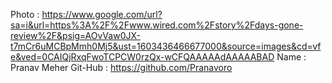 Photo : https://www.google.com/url?sa=i&url=https%3A%2F%2Fwww.wired.com%2Fstory%2Fdays-gone-review%2F&psig=AOvVaw0JX-t7mCr6uMCBpMmh0Mj5&ust=1603436466677000&source=images&cd=vfe&ved=0CAIQjRxqFwoTCPCW0rzQx-wCFQAAAAAdAAAAABAD
Name : Pranav Meher
Git-Hub : https://github.com/Pranavoro
